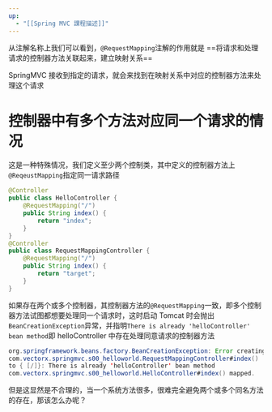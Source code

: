 ```yaml
---
up:
  - "[[Spring MVC 課程描述]]"
---
```

从注解名称上我们可以看到，`@RequestMapping`注解的作用就是 ==将请求和处理请求的控制器方法关联起来，建立映射关系==

SpringMVC 接收到指定的请求，就会来找到在映射关系中对应的控制器方法来处理这个请求

# **控制器中有多个方法对应同一个请求的情况**

这是一种特殊情况，我们定义至少两个控制类，其中定义的控制器方法上`@ReqeustMapping`指定同一请求路径

```java
@Controller
public class HelloController {
    @RequestMapping("/")
    public String index() {
        return "index";
    }
}
@Controller
public class RequestMappingController {
    @RequestMapping("/")
    public String index() {
        return "target";
    }
}
```

如果存在两个或多个控制器，其控制器方法的`@RequestMapping`一致，即多个控制器方法试图都想要处理同一个请求时，这时启动 Tomcat 时会抛出`BeanCreationException`异常，并指明`There is already 'helloController' bean method`即 helloController 中存在处理同意请求的控制器方法

```java
org.springframework.beans.factory.BeanCreationException: Error creating bean with name 'org.springframework.web.servlet.mvc.method.annotation.RequestMappingHandlerMapping': Invocation of init method failed; nested exception is java.lang.IllegalStateException: Ambiguous mapping. Cannot map 'requestMappingController' method 
com.vectorx.springmvc.s00_helloworld.RequestMappingController#index()
to { [/]}: There is already 'helloController' bean method
com.vectorx.springmvc.s00_helloworld.HelloController#index() mapped.
```

但是这显然是不合理的，当一个系统方法很多，很难完全避免两个或多个同名方法的存在，那该怎么办呢？